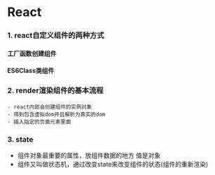# React

### 1. react自定义组件的两种方式
#### 工厂函数创建组件
#### ES6Class类组件

### 2. render渲染组件的基本流程
    - react内部会创建组件的实例对象
    - 得到包含虚拟dom并且解析为真实的dom
    - 插入指定的页面元素里面
### 3. state
* 组件对象最重要的属性，放组件数据的地方 值是对象
* 组件又叫做状态机，通过改变state来改变组件的状态(组件的重新渲染)